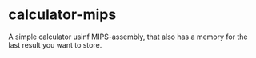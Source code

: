 # calculator-mips
A simple calculator usinf MIPS-assembly, that also has a memory for the last result you want to store.
